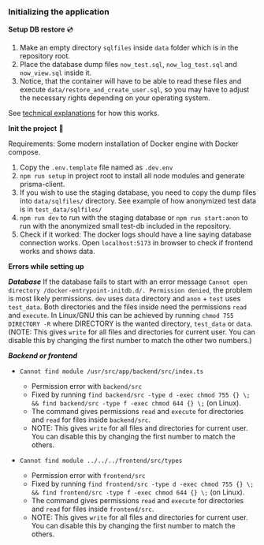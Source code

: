 ### Initializing the application

**Setup DB restore** :cd:

1. Make an empty directory `sqlfiles` inside `data` folder which is in the repository root. 
2. Place the database dump files `now_test.sql`, `now_log_test.sql` and `now_view.sql` inside it.
3. Notice, that the container will have to be able to read these files and execute `data/restore_and_create_user.sql`, so you may have to adjust the necessary rights depending on your operating system.

See [technical explanations](technical_explanations.md) for how this works.

**Init the project** :rocket:

Requirements: Some modern installation of Docker engine with Docker compose.

1. Copy the `.env.template` file named as `.dev.env`
2. `npm run setup` in project root to install all node modules and generate prisma-client.
3. If you wish to use the staging database, you need to copy the dump files into `data/sqlfiles/` directory. See example of how anonymized test data is in `test_data/sqlfiles/`
4. `npm run dev` to run with the staging database or `npm run start:anon` to run with the anonymized small test-db included in the repository.
5. Check if it worked: The docker logs should have a line saying database connection works. Open `localhost:5173` in browser to check if frontend works and shows data.

**Errors while setting up**

***Database***
If the database fails to start with an error message `Cannot open directory /docker-entrypoint-initdb.d/. Permission denied`, the problem is most likely permissions. `dev` uses `data` directory and `anon` + `test` uses `test_data`.
Both directories and the files inside need the permissions `read` and `execute`. In Linux/GNU this can be achieved by running `chmod 755 DIRECTORY -R` where DIRECTORY is the wanted directory, `test_data` or `data`.
(NOTE: This gives `write` for all files and directories for current user. You can disable this by changing the first number to match the other two numbers.)

***Backend or frontend***
* `Cannot find module /usr/src/app/backend/src/index.ts`
    - Permission error with `backend/src`
    - Fixed by running `find backend/src -type d -exec chmod 755 {} \; && find backend/src -type f -exec chmod 644 {} \;` (on Linux).
    - The command gives permissions `read` and `execute` for directories and `read` for files inside `backend/src`.
    - NOTE: This gives `write` for all files and directories for current user. You can disable this by changing the first number to match the others.

* `Cannot find module ../../../frontend/src/types`
    - Permission error with `frontend/src`
    - Fixed by running `find frontend/src -type d -exec chmod 755 {} \; && find frontend/src -type f -exec chmod 644 {} \;` (on Linux).
    - The command gives permissions `read` and `execute` for directories and `read` for files inside `frontend/src`.
    - NOTE: This gives `write` for all files and directories for current user. You can disable this by changing the first number to match the others.
